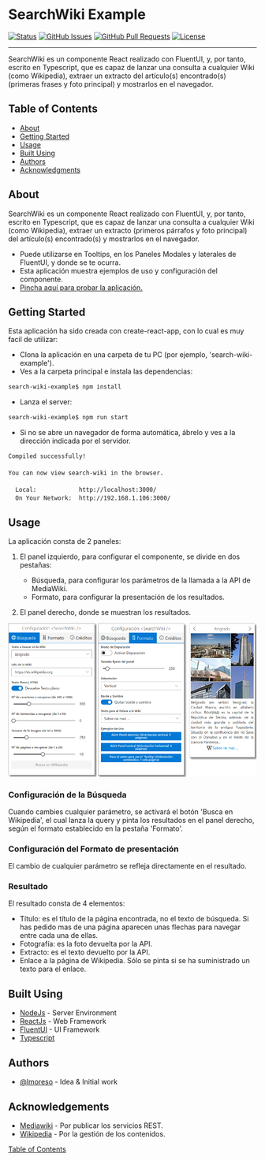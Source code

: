 
# SearchWiki Example

[![Status](https://img.shields.io/badge/status-active-success.svg)](https://github.com/lmoreso/search-wiki)
[![GitHub Issues](https://img.shields.io/github/issues/lmoreso/search-wiki.svg)](https://github.com/lmoreso/search-wiki/issues)
[![GitHub Pull Requests](https://img.shields.io/github/issues-pr/lmoreso/search-wiki.svg)](https://github.com/lmoreso/search-wiki/pulls)
[![License](https://img.shields.io/badge/license-MIT-blue.svg)](/LICENSE)

---

SearchWiki es un componente React realizado con FluentUI, y, por tanto, escrito en Typescript, que es capaz de lanzar una consulta a cualquier Wiki (como Wikipedia), extraer un extracto del artículo(s) encontrado(s) (primeras frases y foto principal) y mostrarlos en el navegador.

## Table of Contents

- [About](#about)
- [Getting Started](#getting-started)
- [Usage](#usage)
- [Built Using](#built-using)
- [Authors](#authors)
- [Acknowledgments](#acknowledgements)

## About

SearchWiki es un componente React realizado con FluentUI, y, por tanto, escrito en Typescript, que es capaz de lanzar una consulta a cualquier Wiki (como Wikipedia), extraer un extracto (primeros párrafos y foto principal) del artículo(s) encontrado(s) y mostrarlos en el navegador.

- Puede utilizarse en Tooltips, en los Paneles Modales y laterales de FluentUI, y donde se te ocurra.
- Esta aplicación muestra ejemplos de uso y configuración del componente.
- [Pincha aquí para probar la aplicación.](https://lmoreso.neocities.org/search-wiki-example/index.html)

## Getting Started

Esta aplicación ha sido creada con create-react-app, con lo cual es muy facil de utilizar:

- Clona la aplicación en una carpeta de tu PC (por ejemplo, 'search-wiki-example').
- Ves a la carpeta principal e instala las dependencias:

```bash
search-wiki-example$ npm install
```

- Lanza el server:

```bash
search-wiki-example$ npm run start
```

- Si no se abre un navegador de forma automática, ábrelo y ves a la dirección indicada por el servidor.

```bash
Compiled successfully!

You can now view search-wiki in the browser.

  Local:            http://localhost:3000/
  On Your Network:  http://192.168.1.106:3000/
  ```

## Usage

La aplicación consta de 2 paneles:

1. El panel izquierdo, para configurar el componente, se divide en dos pestañas:

    - Búsqueda, para configurar los parámetros de la llamada a la API de MediaWiki.
    - Formato, para configurar la presentación de los resultados.

2. El panel derecho, donde se muestran los resultados.

![Pantallazo](./search-wiki-example-capture.png)

### Configuración de la Búsqueda

Cuando cambies cualquier parámetro, se activará el botón 'Busca en Wikipedia', el cual lanza la query y pinta los resultados en el panel derecho, según el formato establecido en la pestaña 'Formato'.

### Configuración del Formato de presentación

El cambio de cualquier parámetro se refleja directamente en el resultado.

### Resultado

El resultado consta de 4 elementos:

- Título: es el título de la página encontrada, no el texto de búsqueda. Si has pedido mas de una página aparecen unas flechas para navegar entre cada una de ellas.
- Fotografía: es la foto devuelta por la API.
- Extracto: es el texto devuelto por la API.
- Enlace a la página de Wikipedia. Sólo se pinta si se ha suministrado un texto para el enlace.

## Built Using

- [NodeJs](https://nodejs.org/en/) - Server Environment
- [ReactJs](https://reactjs.org/) - Web Framework
- [FluentUI](https://developer.microsoft.com/en-us/fluentui#/controls/web/) - UI Framework
- [Typescript](https://www.typescriptlang.org/docs/)

## Authors

- [@lmoreso](https://github.com/lmoreso) - Idea & Initial work

<!-- See also the list of [contributors](https://github.com/lmoreso/search-wiki/contributors) who participated in this project. -->

## Acknowledgements

- [Mediawiki](https://www.mediawiki.org/wiki/MediaWiki) - Por publicar los servicios REST.
- [Wikipedia](https://wikimediafoundation.org/) - Por la gestión de los contenidos.

[Table of Contents](#table-of-contents)
